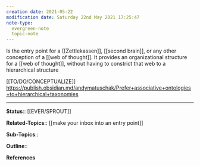 ```yaml
---
creation date: 2021-05-22
modification date: Saturday 22nd May 2021 17:25:47
note-type: 
  evergreen-note
  topic-note
---
```


Is the entry point for a [[Zettlekassen]], [[second brain]], or any other conception of a [[web of thought]]. It provides an organizational structure for a [[web of thought]], without having to constrict that web to a hierarchical structure

[[TO/DO/CONCEPTUALIZE]] https://publish.obsidian.md/andymatuschak/Prefer+associative+ontologies+to+hierarchical+taxonomies

---

**Status**:: [[EVER/SPROUT]] 

**Related-Topics**:: [[make your inbox into an entry point]]
	
**Sub-Topics**:: 
	
**Outline**::

**References**